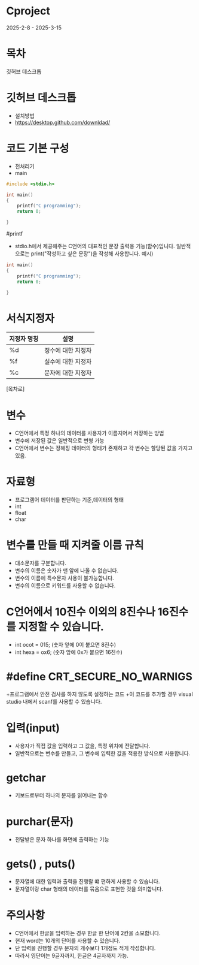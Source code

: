 # Cproject
 2025-2-8 - 2025-3-15
# 목차
깃허브 데스크톱
# 깃허브 데스크톱
+ 설치방법
+ https://desktop.github.com/downldad/
# 코드 기본 구성
+ 전처리기
+ main
```C
#include <stdio.h>

int main()
{
    printf("C programming");
    return 0;

}
```

#printf
+ stdio.h에서 제공해주는 C언어의 대표적인 문장 출력용 기능(함수)입니다. 일반적으로는 print("작성하고 싶은 문장")을 작성해 사용합니다.
예시)
```C
int main()
{
    printf("C programming");
    return 0;

}
```
# 서식지정자 
|지정자 명칭|설명|
|-----|-----|
|%d|정수에 대한 지정자|
|%f|실수에 대한 지정자|
|%c|문자에 대한 지정자|

[목차로]

# 변수
+ C언어에서 특정 하나의 데이터를 사용자가 이름지어서 저장하는 방법
+ 변수에 저장된 값은 일반적으로 변형 가능
+ C언어에서 변수는 정해징 데이터의 형태가 존재하고 각 변수는 할당된 값을 가지고 있음.

# 자료형
+ 프로그램어 데이터를 판단하는 기준,데이터의 형태
+ int
+ float
+ char

# 변수를 만들 때 지켜줄 이름 규칙
+ 대소문자를 구분합니다.
+ 변수의 이름은 숫자가 맨 앞에 나올 수 없습니다.
+ 변수의 이름에 특수문자 사용이 불가능합니다.
+ 변수의 이름으로 키워드를 사용할 수 없습니다.

# C언어에서 10진수 이외의 8진수나 16진수를 지정할 수 있습니다.
+ int ocot = 015; (숫자 앞에 0이 붙으면 8진수)
+ int hexa = ox6; (숫자 앞에 0x가 붙으면 16진수)

# #define CRT_SECURE_NO_WARNIGS
+프로그램에서 안전 검사를 하지 않도록 설정하는 코드
+이 코드를 추가할 경우 visual studio 내에서 scanf를 사용할 수 있습니다.

# 입력(input)
+ 사용자가 직접 값을 입력하고 그 값을, 특정 위치에 전달합니다.
+ 일반적으로는 변수를 만들고, 그 변수에 입력한 값을 적용한 방식으로 사용합니다.

# getchar
+ 키보드로부터 하나의 문자를 읽어내는 함수

# purchar(문자)
+ 전달받은 문자 하나를 화면에 출력하는 기능

# gets() , puts()
+ 문자열에 대한 입력과 출력을 진행랄 떄 편하게 사용할 수 있습니다.
+ 문자열이랑 char 형태의 데이터를 묶음으로 표현한 것을 의미합니다.

# 주의사항
+ C언어에서 한글을 입력하는 경우 한글 한 단어에 2칸을 소모합니다.
+ 현재 word는 10개의 단어를 사용할 수 있습니다.
+ 단 입력을 진행할 경우 문자의 개수보다 1개정도 적게 작성합니다.
+ 따라서 영단어는 9글자까지, 한글은 4글자까지 가능.





